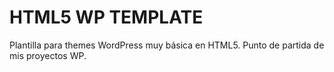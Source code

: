 HTML5 WP TEMPLATE
=============

Plantilla para themes WordPress muy básica en HTML5. Punto de partida de mis proyectos WP.